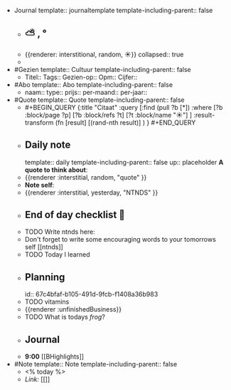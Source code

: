 - Journal
  template:: journaltemplate
  template-including-parent:: false
	- ## ⛅ , °
	- {{renderer: interstitional, random, ☀️}}
	  collapsed:: true
	-
- #Gezien
  template:: Cultuur
  template-including-parent:: false
	- Titel::
	  Tags:: 
	  Gezien-op:: 
	  Opm::
	  Cijfer::
- #Abo
  template:: Abo
  template-including-parent:: false
	- naam:: 
	  type:: 
	  prijs::
	  per-maand:: 
	  per-jaar::
- #Quote
  template:: Quote
  template-including-parent:: false
	- #+BEGIN_QUERY
	  {:title "Citaat"
	  :query [:find (pull ?b [*])
	       :where
	       [?b :block/page ?p]
	       [?b :block/refs ?t]
	       [?t :block/name "☀️"]
	  ]
	  :result-transform (fn [result] [(rand-nth result)] )
	  }
	  #+END_QUERY
	- ## Daily note
	    template:: daily
	    template-including-parent:: false
	  up:: placeholder
	  **A quote to think about**:
	- {{renderer :interstitial, random, "quote" }}
	- **Note self**:
	- {{renderer :interstitial, yesterday, "NTNDS" }}
	- ## End of day checklist 📝
	- TODO Write ntnds here:
	- Don't forget to write some encouraging words to your tomorrows self [[ntnds]]
	- TODO Today I learned
	- ## Planning
	  id:: 67c4bfaf-b105-491d-9fcb-f1408a36b983
	- TODO vitamins
	- {{renderer :unfinishedBusiness}}
	- TODO What is todays _frog_?
	- ## Journal
	- **9:00** [[BHighlights]]
- #Note
  template:: Note
  template-including-parent:: false
	- <% today %>
	- *Link:* [[]]